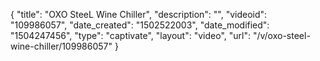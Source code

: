 {
    "title": "OXO SteeL Wine Chiller",
    "description": "",
    "videoid": "109986057",
    "date_created": "1502522003",
    "date_modified": "1504247456",
    "type": "captivate",
    "layout": "video",
    "url": "\/v\/oxo-steel-wine-chiller\/109986057"
}